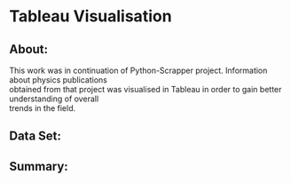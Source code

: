 # Tableau Visualisation

## About:
 This work was in continuation of Python-Scrapper project. Information about physics publications  
obtained from that project was visualised in Tableau in order to gain better understanding of overall   
trends in the field.

## Data Set:

## Summary: 
